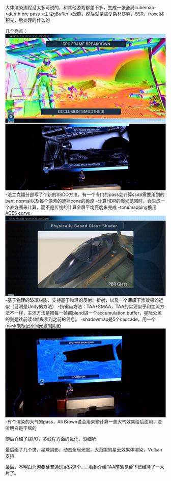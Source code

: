 大体渲染流程没太多可说的，和其他游戏都差不多，生成一张全局cubemap->depth pre pass->生成gBuffer->光照，然后就是些复杂材质啊，SSR，froxel体积光，后处理的什么的

几个亮点：
![alt text](https://raw.githubusercontent.com/Crysis-tieba/Article/master/《星际公民》CitizonCon17渲染技术解析/img/1.jpg)
![alt text](https://raw.githubusercontent.com/Crysis-tieba/Article/master/《星际公民》CitizonCon17渲染技术解析/img/2.jpg)
-法兰克福分部写了个新的SSDO方法，有一个专门的pass会计算ssdo需要用到的bent normal以及每个像素的遮挡cone的角度
-计算HDR的曝光范围时，会生成一个直方图来计算，而不是传统的计算全屏平均亮度来完成
-tonemapping换用ACES curve
![alt text](https://raw.githubusercontent.com/Crysis-tieba/Article/master/《星际公民》CitizonCon17渲染技术解析/img/4.jpg)
-基于物理的玻璃材质，支持基于物理的反射、折射，以及一个薄膜干涉效果的近似（目测是Unity的方法）
-抗锯齿方法：TAA+SMAA，TAA的实现似乎和主流方法不一样，主流方法是把每一帧都blend进一个accumulation  buffer，星际公民的则是往前读4帧来拿到之前的信息。
-shadowmap是5个cascade，用一个mask来标记不同光源的阴影
![alt text](https://raw.githubusercontent.com/Crysis-tieba/Article/master/《星际公民》CitizonCon17渲染技术解析/img/3.jpg)
-有个渲染的大气的pass，Ali Brown说会用来预计算一些大气效果给后面用，没听明白是干嘛的

随后介绍了些I/O，多线程方面的优化，没细听

最后画了几个饼，星球阴影，动态全局光照，大范围的星云效果体渲染，Vulkan支持

最后，不明白为何要给普通玩家讲这个……看到介绍TAA前感觉台下已经睡了一大片了。
